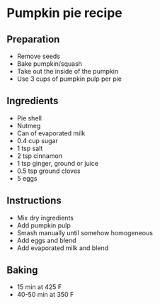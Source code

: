 # Pumpkin pie recipe


## Preparation

- Remove seeds
- Bake pumpkin/squash
- Take out the inside of the pumpkin
- Use 3 cups of pumpkin pulp per pie


## Ingredients

- Pie shell
- Nutmeg
- Can of evaporated milk
- 0.4 cup sugar
- 1 tsp salt
- 2 tsp cinnamon
- 1 tsp ginger, ground or juice
- 0.5 tsp ground cloves
- 5 eggs


## Instructions

- Mix dry ingredients
- Add pumpkin pulp
- Smash manually until somehow homogeneous
- Add eggs and blend
- Add evaporated milk and blend


## Baking

- 15 min at 425 F
- 40-50 min at 350 F
